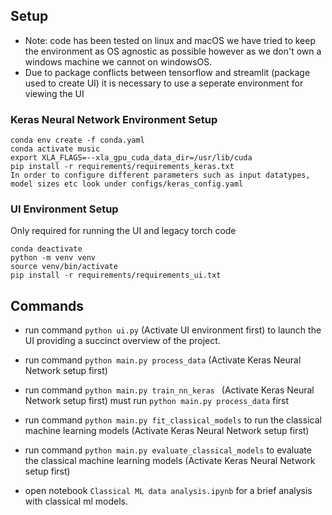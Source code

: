 ## Setup

- Note: code has been tested on linux and macOS we have tried to keep the environment as OS agnostic as possible however as we don't own a windows machine we cannot on windowsOS.
- Due to package conflicts between tensorflow and streamlit (package used to create UI) it is necessary to use a seperate environment for  viewing the UI
### Keras Neural Network Environment Setup
```
conda env create -f conda.yaml
conda activate music
export XLA_FLAGS=--xla_gpu_cuda_data_dir=/usr/lib/cuda
pip install -r requirements/requirements_keras.txt
In order to configure different parameters such as input datatypes, model sizes etc look under configs/keras_config.yaml
```
### UI Environment Setup
Only required for running the UI and legacy torch code
```
conda deactivate
python -m venv venv
source venv/bin/activate
pip install -r requirements/requirements_ui.txt
```

## Commands

- run command ```python ui.py``` (Activate UI environment first) to launch the UI providing a succinct overview of the project.

- run command ```python main.py process_data``` (Activate Keras Neural Network setup first)

- run command ```python main.py train_nn_keras ``` (Activate Keras Neural Network setup first) must run ```python main.py process_data``` first

- run command ```python main.py fit_classical_models``` to run the classical machine learning models (Activate Keras Neural Network setup first)

- run command ```python main.py evaluate_classical_models``` to evaluate the classical machine learning models (Activate Keras Neural Network setup first)

- open notebook `Classical ML data analysis.ipynb` for a brief analysis with classical ml models. 


